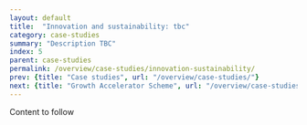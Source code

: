 ```yaml
---
layout: default
title:  "Innovation and sustainability: tbc"
category: case-studies
summary: "Description TBC"
index: 5
parent: case-studies
permalink: /overview/case-studies/innovation-sustainability/
prev: {title: "Case studies", url: "/overview/case-studies/"}
next: {title: "Growth Accelerator Scheme", url: "/overview/case-studies/growth-accelerator-scheme/"}
---
```


Content to follow  
